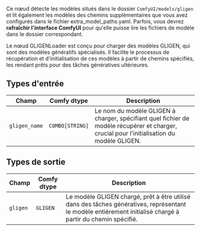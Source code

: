 Ce nœud détecte les modèles situés dans le dossier `ComfyUI/models/gligen` et lit également les modèles des chemins supplémentaires que vous avez configurés dans le fichier extra_model_paths.yaml. Parfois, vous devrez **rafraîchir l'interface ComfyUI** pour qu'elle puisse lire les fichiers de modèle dans le dossier correspondant.


Le nœud GLIGENLoader est conçu pour charger des modèles GLIGEN, qui sont des modèles génératifs spécialisés. Il facilite le processus de récupération et d'initialisation de ces modèles à partir de chemins spécifiés, les rendant prêts pour des tâches génératives ultérieures.
## Types d'entrée

| Champ       | Comfy dtype       | Description                                                                       |
|-------------|-------------------|-----------------------------------------------------------------------------------|
| `gligen_name`| `COMBO[STRING]`    | Le nom du modèle GLIGEN à charger, spécifiant quel fichier de modèle récupérer et charger, crucial pour l'initialisation du modèle GLIGEN. |

## Types de sortie

| Champ    | Comfy dtype | Description                                                              |
|----------|-------------|--------------------------------------------------------------------------|
| `gligen` | `GLIGEN`    | Le modèle GLIGEN chargé, prêt à être utilisé dans des tâches génératives, représentant le modèle entièrement initialisé chargé à partir du chemin spécifié. |